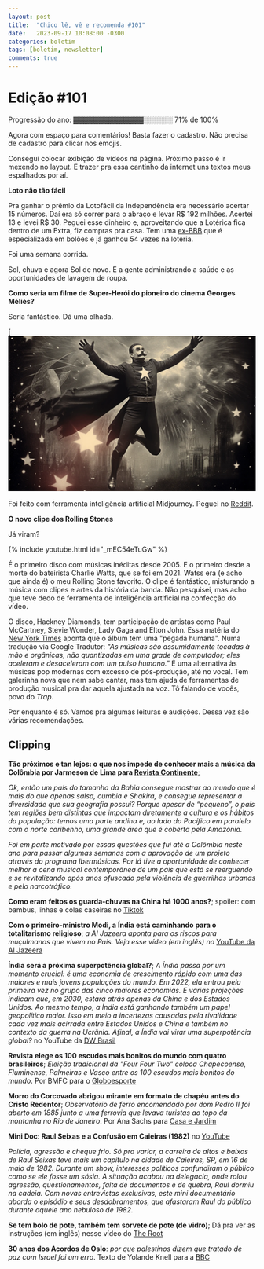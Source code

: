 ```yaml
---
layout: post
title:  "Chico lê, vê e recomenda #101"
date:   2023-09-17 10:08:00 -0300
categories: boletim
tags: [boletim, newsletter]
comments: true
---
```

# Edição #101

Progressão do ano: ▓▓▓▓▓▓▓▓▓▓▓▓▓▓░░░░░░ 71% de 100%

Agora com espaço para comentários! Basta fazer o cadastro. Não precisa de cadastro para clicar nos emojis.

Consegui colocar exibição de vídeos na página. Próximo passo é ir mexendo no layout. E trazer pra essa cantinho da internet uns textos meus espalhados por aí.

**Loto não tão fácil**

Pra ganhar o prêmio da Lotofácil da Independência era necessário acertar 15 números. Daí era só correr para o abraço e levar R$ 192 milhões. Acertei 13 e levei R$ 30. Peguei esse dinheiro e, aproveitando que a Lotérica fica dentro de um Extra, fiz compras pra casa. Tem uma [ex-BBB](https://extra.globo.com/economia/noticia/2023/09/ex-bbb-milionaria-saiba-quais-as-chances-de-ganhar-na-lotofacil-como-paulinha-leite.ghtml) que é especializada em bolões e já ganhou 54 vezes na loteria.

Foi uma semana corrida.

Sol, chuva e agora Sol de novo. E a gente administrando a saúde e as oportunidades de lavagem de roupa.

**Como seria um filme de Super-Herói do pioneiro do cinema Georges Méliès?** 

Seria fantástico. Dá uma olhada.

[![Super-Homem por Georges Méliès](/imagens/SuperHomem_Georges_Melies.png "Fonte: Reddit")

Foi feito com ferramenta inteligência artificial Midjourney. Peguei no [Reddit](https://www.reddit.com/r/midjourney/comments/16fw1ab/what_a_georges_m%C3%A9li%C3%A8s_superhero_movie_would_look/).

**O novo clipe dos Rolling Stones**

Já viram?

{% include youtube.html id="_mEC54eTuGw" %}

É o primeiro disco com músicas inéditas desde 2005. E o primeiro desde a morte do bateirista Charlie Watts, que se foi em 2021. Watss era (e acho que ainda é) o meu Rolling Stone favorito. O clipe é fantástico, misturando a música com clipes e artes da história da banda. Não pesquisei, mas acho que teve dedo de ferramenta de inteligência artificial na confecção do vídeo.

O disco, Hackney Diamonds, tem participação de artistas como Paul McCartney, Stevie Wonder, Lady Gaga and Elton John. Essa matéria do [New York Times](https://www.nytimes.com/2023/09/14/arts/music/rolling-stones-hackney-diamonds.html) aponta que o álbum tem uma "pegada humana". Numa tradução via Google Tradutor: *"As músicas são assumidamente tocadas à mão e orgânicas, não quantizadas em uma grade de computador; eles aceleram e desaceleram com um pulso humano."* É uma alternativa às músicas pop modernas com excesso de pós-produção, até no vocal. Tem galerinha nova que nem sabe cantar, mas tem ajuda de ferramentas de produção musical pra dar aquela ajustada na voz. Tô falando de vocês, povo do *Trap*.

Por enquanto é só. Vamos pra algumas leituras e audições. Dessa vez são várias recomendações.

## Clipping

**Tão próximos e tan lejos: o que nos impede de conhecer mais a música da Colômbia por Jarmeson de Lima para [Revista Continente](https://revistacontinente.com.br/edicoes/273/tao-proximos-e-tan-lejos--o-que-nos-impede-de-conhecer-mais-a-musica-da-colombia)**; 

*Ok, então um país do tamanho da Bahia consegue mostrar ao mundo que é mais do que apenas salsa, cumbia e Shakira, e consegue representar a diversidade que sua geografia possui? Porque apesar de “pequeno”, o país tem regiões bem distintas que impactam diretamente a cultura e os hábitos da população: temos uma parte andina e, ao lado do Pacífico em paralelo com o norte caribenho, uma grande área que é coberta pela Amazônia.*

*Foi em parte motivado por essas questões que fui até a Colômbia neste ano para passar algumas semanas com a aprovação de um projeto através do programa Ibermúsicas. Por lá tive a oportunidade de conhecer melhor a cena musical contemporânea de um país que está se reerguendo e se revitalizando após anos ofuscado pela violência de guerrilhas urbanas e pelo narcotráfico.*

**Como eram feitos os guarda-chuvas na China há 1000 anos?**; spoiler: com bambus, linhas e colas caseiras no [Tiktok](https://vm.tiktok.com/ZMjBeaocT/)

**Com o primeiro-ministro Modi, a Índia está caminhando para o totalitarismo religioso**; *a Al Jazeera aponta para os riscos para muçulmanos que vivem no País. Veja esse vídeo (em inglês) no* [YouTube da Al Jazeera](https://www.youtube.com/watch?v=hmq02A8rXsk)

**Índia será a próxima superpotência global?**; *A Índia passa por um momento crucial: é uma economia de crescimento rápido com uma das maiores e mais jovens populações do mundo. Em 2022, ela entrou pela primeira vez no grupo das cinco maiores economias. E várias projeções indicam que, em 2030, estará atrás apenas da China e dos Estados Unidos. Ao mesmo tempo, a Índia está ganhando também um papel geopolítico maior. Isso em meio a incertezas causadas pela rivalidade cada vez mais acirrada entre Estados Unidos e China e também no contexto da guerra na Ucrânia. Afinal, a Índia vai virar uma superpotência global?* no YouTube da [DW Brasil](https://www.youtube.com/watch?v=eqL8qI5IvQE)

**Revista elege os 100 escudos mais bonitos do mundo com quatro brasileiros**; *Eleição tradicional da "Four Four Two" coloca Chapecoense, Fluminense, Palmeiras e Vasco entre os 100 escudos mais bonitos do mundo*. Por BMFC para o [Globoesporte](https://ge.globo.com/futebol/futebol-internacional/noticia/2023/09/15/revista-elege-os-100-escudos-mais-bonitos-do-mundo-com-quatro-brasileiros-veja-lista.ghtml)

**Morro do Corcovado abrigou mirante em formato de chapéu antes do Cristo Redentor**; *Observatório de ferro encomendado por dom Pedro II foi aberto em 1885 junto a uma ferrovia que levava turistas ao topo da montanha no Rio de Janeiro*. Por Ana Sachs para [Casa e Jardim](https://revistacasaejardim.globo.com/urbanismo/noticia/2023/09/morro-do-corcovado-abrigou-mirante-em-formato-de-chapeu-antes-do-cristo-redentor.ghtml)

**Mini Doc: Raul Seixas e a Confusão em Caieiras (1982)** no [YouTube](https://youtu.be/rcGey7EmcEc?si=JcYD00UpY_FSNJzV)

*Polícia, agressão e cheque frio. Só pra variar, a carreira de altos e baixos de Raul Seixas teve mais um capítulo na cidade de Caieiras, SP, em 16 de maio de 1982. Durante um show, interesses políticos confundiram o público  como se ele fosse um sósia. A situação acabou na delegacia, onde rolou agressão, questionamentos, falta de documentos e de quebra, Raul dormiu na cadeia. Com novas entrevistas exclusivas, este mini documentário aborda o episódio e seus desdobramentos, que afastaram Raul do público durante aquele ano nebuloso de 1982.*

**Se tem bolo de pote, também tem sorvete de pote (de vidro)**; Dá pra ver as instruções (em inglês) nesse vídeo do [The Root](https://www.theroot.com/how-to-make-ice-cream-at-home-with-a-mason-jar-1850844055)

**30 anos dos Acordos de Oslo**: *por que palestinos dizem que tratado de paz com Israel foi um erro*. Texto de Yolande Knell para a [BBC](https://www.bbc.com/portuguese/articles/cz4g507l8lgo)